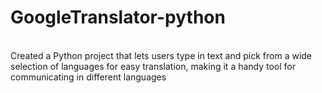 # GoogleTranslator-python
<br>
Created a Python project that lets users type in text and pick from a wide selection of languages for easy translation, making it a handy tool for communicating in different languages
